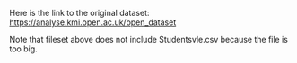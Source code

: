 Here is the link to the original dataset: https://analyse.kmi.open.ac.uk/open_dataset

Note that fileset above does not include Studentsvle.csv because the file is too big.

